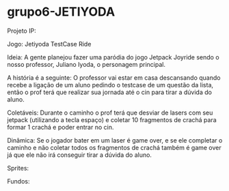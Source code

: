 # grupo6-JETIYODA

Projeto IP:

Jogo: Jetiyoda TestCase Ride

Ideia: A gente planejou fazer uma paródia do jogo Jetpack Joyride sendo o nosso professor, Juliano Iyoda, o personagem principal. 

A história é a seguinte: O professor vai estar em casa descansando quando recebe a ligação de um aluno pedindo o testcase de um questão da lista, então o prof terá que realizar sua jornada até o cin para tirar a dúvida do aluno. 

Coletáveis: Durante o caminho o prof terá que desviar de lasers com seu jetpack (utilizando a tecla espaço) e coletar 10 fragmentos de crachá para formar 1 crachá e poder entrar no cin.

Dinâmica: Se o jogador bater em um laser é game over, e se ele completar o caminho e não coletar todos os fragmentos de crachá também é game over já que ele não irá conseguir tirar a dúvida do aluno.

Sprites:







Fundos:

